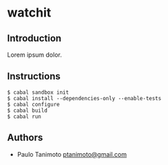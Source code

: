 # watchit

## Introduction

Lorem ipsum dolor.

## Instructions

    $ cabal sandbox init
    $ cabal install --dependencies-only --enable-tests
    $ cabal configure
    $ cabal build
    $ cabal run

## Authors

- Paulo Tanimoto <ptanimoto@gmail.com>
